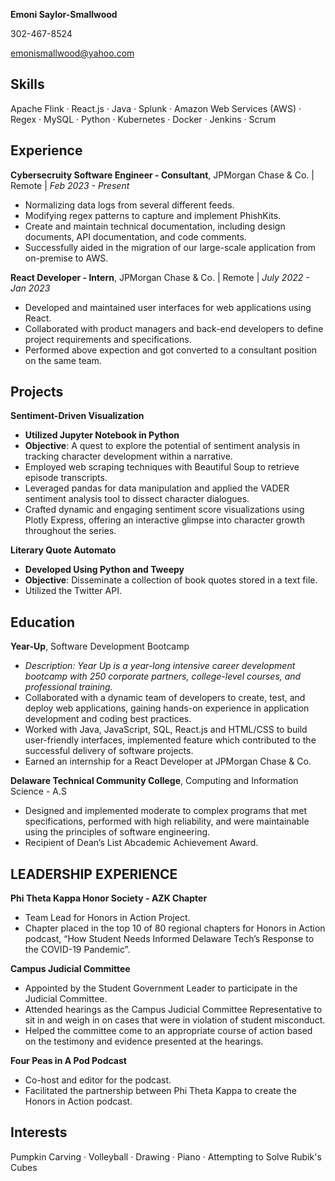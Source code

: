 **Emoni Saylor-Smallwood**

302-467-8524

<emonismallwood@yahoo.com>

## Skills
Apache Flink · React.js · Java · Splunk · Amazon Web Services (AWS) · Regex · MySQL · Python · Kubernetes · Docker · Jenkins · Scrum 

## Experience
**Cybersecruity Software Engineer - Consultant**, JPMorgan Chase & Co. | Remote | *Feb 2023 - Present*
* Normalizing data logs from several different feeds.
* Modifying regex patterns to capture and implement PhishKits.
* Create and maintain technical documentation, including design documents, API documentation, and code comments.
* Successfully aided in the migration of our large-scale application from on-premise to AWS.
  
**React Developer - Intern**, JPMorgan Chase & Co. | Remote | *July 2022 - Jan 2023*
* Developed and maintained user interfaces for web applications using React.
* Collaborated with product managers and back-end developers to define project requirements and specifications.
* Performed above expection and got converted to a consultant position on the same team.

## Projects
**Sentiment-Driven Visualization**
* **Utilized Jupyter Notebook in Python**
* **Objective**: A quest to explore the potential of sentiment analysis in tracking character development within a narrative.
* Employed web scraping techniques with Beautiful Soup to retrieve episode transcripts.
* Leveraged pandas for data manipulation and applied the VADER sentiment analysis tool to dissect character dialogues.
* Crafted dynamic and engaging sentiment score visualizations using Plotly Express, offering an interactive glimpse into character growth throughout the series.

**Literary Quote Automato**
* **Developed Using Python and Tweepy**
* **Objective**: Disseminate a collection of book quotes stored in a text file.
* Utilized the Twitter API.
  
## Education
**Year-Up**, Software Development Bootcamp
* *Description: Year Up is a year-long intensive career development bootcamp with 250 corporate partners, college-level courses, and professional training.*
* Collaborated with a dynamic team of developers to create, test, and deploy web applications, gaining hands-on experience in application development and coding best practices.
* Worked with Java, JavaScript, SQL, React.js and HTML/CSS to build user-friendly interfaces, implemented feature which contributed to the successful delivery of software projects.
* Earned an internship for a React Developer at JPMorgan Chase & Co. 

**Delaware Technical Community College**, Computing and Information Science - A.S
* Designed and implemented moderate to complex programs that met specifications, performed with high reliability, and were maintainable using the principles of software engineering.
* Recipient of Dean’s List Abcademic Achievement Award.

## LEADERSHIP EXPERIENCE
**Phi Theta Kappa Honor Society - AZK Chapter**
* Team Lead for Honors in Action Project.
* Chapter placed in the top 10 of 80 regional chapters for Honors in Action podcast, “How Student Needs Informed Delaware Tech’s Response to the COVID-19 Pandemic”.
  
**Campus Judicial Committee**     
* Appointed by the Student Government Leader to participate in the Judicial Committee.
* Attended hearings as the Campus Judicial Committee Representative to sit in and weigh in on cases that were in violation of student misconduct.
* Helped the committee come to an appropriate course of action based on the testimony and evidence presented at the hearings.
  
**Four Peas in A Pod Podcast**
* Co-host and editor for the podcast.
* Facilitated the partnership between Phi Theta Kappa to create the Honors in Action podcast.

## Interests
Pumpkin Carving · Volleyball · Drawing · Piano · Attempting to Solve Rubik's Cubes
